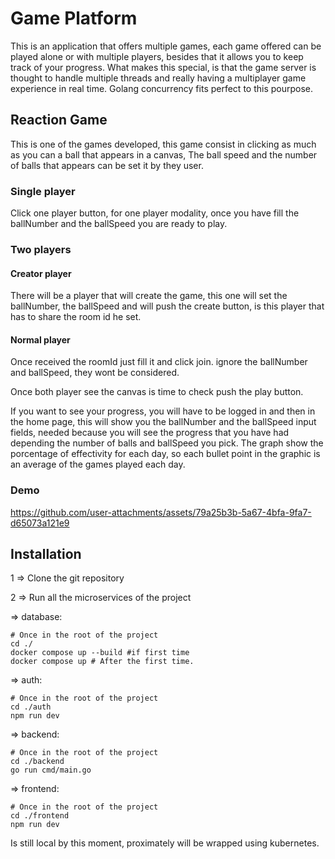 # Game Platform
This is an application that offers multiple games, each game offered can be played alone or with multiple players, besides that it allows you to keep track of your progress. 
What makes this special, is that the game server is thought to handle multiple threads and really having a multiplayer game experience in real time. Golang concurrency fits perfect to this pourpose.

## Reaction Game
This is one of the games developed, this game consist in clicking as much as you can a ball that appears in a canvas,
The ball speed and the number of balls that appears can be set it by they user.
### Single player
Click one player button, for one player modality, once you have fill the ballNumber and the ballSpeed you are ready to play.
### Two players
#### Creator player
There will be a player that will create the game, this one will set the ballNumber, the ballSpeed and will push the create button, is this player that has to share the room id he set.
#### Normal player
Once received the roomId just fill it and click join. ignore the ballNumber and ballSpeed, they wont be considered. 

Once both player see the canvas is time to check push the play button.

If you want to see your progress, you will have to be logged in and then in the home page, this will show you 
the ballNumber and the ballSpeed input fields, needed because you will see the progress that you have had depending the number of balls and ballSpeed you pick. The graph show the porcentage of effectivity for each day, so each bullet point in the graphic is an average of the games played each day.


### Demo
https://github.com/user-attachments/assets/79a25b3b-5a67-4bfa-9fa7-d65073a121e9



## Installation
1 => Clone the git repository

2 => Run all the microservices of the project

   => database: 
   ```
   # Once in the root of the project
   cd ./
   docker compose up --build #if first time
   docker compose up # After the first time.
   ```
   => auth: 
   ```
   # Once in the root of the project
   cd ./auth
   npm run dev
   ```

   => backend: 
   ```
   # Once in the root of the project
   cd ./backend
   go run cmd/main.go
   ```
   => frontend: 
   ```
   # Once in the root of the project
   cd ./frontend
   npm run dev
   ```
Is still local by this moment, proximately will be wrapped using kubernetes.
